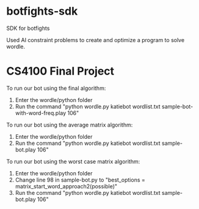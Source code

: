 # botfights-sdk
SDK for botfights

Used AI constraint problems to create and optimize a program to solve wordle.

# CS4100 Final Project
To run our bot using the final algorithm:
1. Enter the wordle/python folder
2. Run the command "python wordle.py katiebot wordlist.txt sample-bot-with-word-freq.play 106"

To run our bot using the average matrix algorithm:
1. Enter the wordle/python folder
2. Run the command "python wordle.py katiebot wordlist.txt sample-bot.play 106"

To run our bot using the worst case matrix algorithm:
1. Enter the wordle/python folder
2. Change line 98 in sample-bot.py to "best_options = matrix_start_word_approach2(possible)"
3. Run the command "python wordle.py katiebot wordlist.txt sample-bot.play 106"
